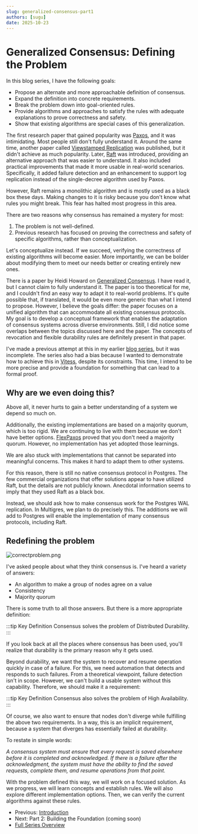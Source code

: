 ```yaml
---
slug: generalized-consensus-part1
authors: [sugu]
date: 2025-10-23
---
```


# Generalized Consensus: Defining the Problem

In this blog series, I have the following goals:

- Propose an alternate and more approachable definition of consensus.
- Expand the definition into concrete requirements.
- Break the problem down into goal-oriented rules.
- Provide algorithms and approaches to satisfy the rules with adequate explanations to prove correctness and safety.
- Show that existing algorithms are special cases of this generalization.

<!--truncate-->

The first research paper that gained popularity was [Paxos](https://lamport.azurewebsites.net/pubs/lamport-paxos.pdf), and it was intimidating. Most people still don't fully understand it. Around the same time, another paper called [Viewstamped Replication](http://pmg.csail.mit.edu/papers/vr.pdf) was published, but it didn't achieve as much popularity. Later, [Raft](https://raft.github.io/) was introduced, providing an alternative approach that was easier to understand. It also included practical improvements that made it more usable in real-world scenarios. Specifically, it added failure detection and an enhancement to support log replication instead of the single-decree algorithm used by Paxos.

However, Raft remains a monolithic algorithm and is mostly used as a black box these days. Making changes to it is risky because you don't know what rules you might break. This fear has halted most progress in this area.

There are two reasons why consensus has remained a mystery for most:

1. The problem is not well-defined.
2. Previous research has focused on proving the correctness and safety of specific algorithms, rather than conceptualization.

Let's conceptualize instead. If we succeed, verifying the correctness of existing algorithms will become easier. More importantly, we can be bolder about modifying them to meet our needs better or creating entirely new ones.

There is a paper by Heidi Howard on [Generalized Consensus](https://arxiv.org/abs/1902.06776). I have read it, but I cannot claim to fully understand it. The paper is too theoretical for me, and I couldn't find an easy way to adapt it to real-world problems. It's quite possible that, if translated, it would be even more generic than what I intend to propose. However, I believe the goals differ: the paper focuses on a unified algorithm that can accommodate all existing consensus protocols. My goal is to develop a conceptual framework that enables the adaptation of consensus systems across diverse environments. Still, I did notice some overlaps between the topics discussed here and the paper. The concepts of revocation and flexible durability rules are definitely present in that paper.

I've made a previous attempt at this in my earlier [blog series](https://planetscale.com/blog/consensus-algorithms-at-scale-part-1), but it was incomplete. The series also had a bias because I wanted to demonstrate how to achieve this in [Vitess](http://vitess.io), despite its constraints. This time, I intend to be more precise and provide a foundation for something that can lead to a formal proof.

## Why are we even doing this?

Above all, it never hurts to gain a better understanding of a system we depend so much on.

Additionally, the existing implementations are based on a majority quorum, which is too rigid. We are continuing to live with them because we don't have better options. [FlexPaxos](https://fpaxos.github.io/) proved that you don't need a majority quorum. However, no implementation has yet adopted those learnings.

We are also stuck with implementations that cannot be separated into meaningful concerns. This makes it hard to adapt them to other systems.

For this reason, there is still no native consensus protocol in Postgres. The few commercial organizations that offer solutions appear to have utilized Raft, but the details are not publicly known. Anecdotal information seems to imply that they used Raft as a black box.

Instead, we should ask how to make consensus work for the Postgres WAL replication. In Multigres, we plan to do precisely this. The additions we will add to Postgres will enable the implementation of many consensus protocols, including Raft.

## Redefining the problem

![correctproblem.png](/img/consensus/correctproblem.png)

I've asked people about what they think consensus is. I've heard a variety of answers:

- An algorithm to make a group of nodes agree on a value
- Consistency
- Majority quorum

There is some truth to all those answers. But there is a more appropriate definition:

:::tip Key Definition
Consensus solves the problem of Distributed Durability.
:::

If you look back at all the places where consensus has been used, you'll realize that durability is the primary reason why it gets used.

Beyond durability, we want the system to recover and resume operation quickly in case of a failure. For this, we need automation that detects and responds to such failures. From a theoretical viewpoint, failure detection isn't in scope. However, we can't build a usable system without this capability. Therefore, we should make it a requirement:

:::tip Key Definition
Consensus also solves the problem of High Availability.
:::

Of course, we also want to ensure that nodes don't diverge while fulfilling the above two requirements. In a way, this is an implicit requirement, because a system that diverges has essentially failed at durability.

To restate in simple words:

*A consensus system must ensure that every request is saved elsewhere before it is completed and acknowledged. If there is a failure after the acknowledgment, the system must have the ability to find the saved requests, complete them, and resume operations from that point.*

With the problem defined this way, we will work on a focused solution. As we progress, we will learn concepts and establish rules. We will also explore different implementation options. Then, we can verify the current algorithms against these rules.

* Previous: [Introduction](/blog/generalized-consensus)
* Next: Part 2: Building the Foundation (coming soon)
* [Full Series Overview](/blog/generalized-consensus)
